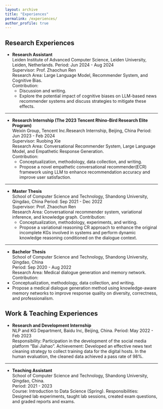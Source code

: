 ```yaml
---
layout: archive
title: "Experiences"
permalink: /experiences/
author_profile: true
---
```


## Research Experiences

- **Research Assistant**  
  Leiden Institute of Advanced Computer Science, Leiden University, Leiden, Netherlands.
  Period: Jun 2024 - Aug 2024  
  Supervisor: Prof. Zhaochun Ren  
  Research Area:  Large Language Model, Recommender System, and Cognitive Bias.  
  Contribution:
  - Discussion and writing.
  - Explore the potential impact of cognitive biases on LLM-based news recommender systems and discuss strategies to mitigate these effects.
    
---
- **Research Internship (The 2023 Tencent Rhino-Bird Research Elite Program)**  
  Weixin Group, Tencent Inc.Research Internship, Beijing, China
  Period: Jun 2023 - Feb 2024  
  Supervisor: Ruobing Xie  
  Research Area: Conversational Recommender System, Large Language Model, and Empathetic Response Generation.  
  Contribution:
  - Conceptualization, methodology, data collection, and writing.
  - Propose a novel empathetic conversational recommender(ECR) framework using LLM to enhance recommendation accuracy and improve user satisfaction.
    
---
- **Master Thesis**  
  School of Computer Science and Technology, Shandong University, Qingdao, China
  Period: Sep 2021 - Dec 2022  
  Supervisor: Prof. Zhaochun Ren  
  Research Area: Conversational recommender system, variational inference, and knowledge graph.
  Contribution:
  - Conceptualization, methodology, experiments, and writing.
  - Propose a variational reasoning CR approach to enhance the original incomplete KGs involved in systems and perform dynamic knowledge reasoning conditioned on the dialogue context.
    
---
- **Bachelor Thesis**  
  School of Computer Science and Technology, Shandong University, Qingdao, China  
  Period: Sep 2020 - Aug 2022    
  Research Area: Medical dialogue generation and memory network.  
  Contribution:
 - Conceptualization, methodology, data collection, and writing.
 - Propose a medical dialogue generation method using knowledge-aware memory networks to improve response quality on diversity, correctness, and professionalism.

## Work & Teaching Experiences

- **Research and Development Internship**  
  NLP and KG Department, Baidu Inc, Beijing, China.
  Period: May 2022 - Feb 2023  
  Responsibility: Participation in the development of the social media platform “Bai Jiahao”.
  Achievement: Developed an effective news text cleaning strategy to collect training data for the digital hosts. In the human evaluation, the cleaned data achieved a pass rate of 98%.

---
- **Teaching Assistant**  
  School of Computer Science and Technology, Shandong University, Qingdao, China.  
  Period: 2021 - 2023  
  Course: Introduction to Data Science (Spring).
  Responsibilities: Designed lab experiments, taught lab sessions, created exam questions, and graded reports and exams.

